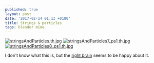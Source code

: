 ```yaml
---
published: true
layout: post
date: '2017-02-14 01:13 +0100'
title: Strings & particles
tags: blender mine
---
```

[![stringsAndParticles.th.jpg](https://cdn.scrot.moe/images/2017/02/14/stringsAndParticles.th.jpg)](https://cdn.scrot.moe/images/2017/02/14/stringsAndParticles.jpg)
[![stringsAndParticles7_ps1.th.jpg](https://cdn.scrot.moe/images/2017/02/14/stringsAndParticles7_ps1.th.jpg)](https://cdn.scrot.moe/images/2017/02/14/stringsAndParticles7_ps1.jpg)
[![stringsAndParticles8_ps1.th.jpg](https://cdn.scrot.moe/images/2017/02/14/stringsAndParticles8_ps1.th.jpg)](https://cdn.scrot.moe/images/2017/02/14/stringsAndParticles8_ps1.jpg)

I don't know what this is, but the [right brain](http://www.ipadartroom.com/wp-content/uploads/2013/05/mercedesleftrightbrain1.jpg) seems to be happy about it.
